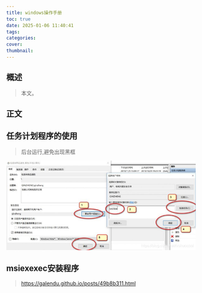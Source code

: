 ```yaml
---
title: windows操作手册
toc: true
date: 2025-01-06 11:40:41
tags:
categories:
cover:
thumbnail:
---
```


## 概述

> 本文。

<!--more-->

## 正文

## 任务计划程序的使用  
>后台运行,避免出现黑框  

![](../img/windows操作手册_images/3d884ab7.png)

## msiexexec安装程序  
>https://galendu.github.io/posts/49b8b311.html